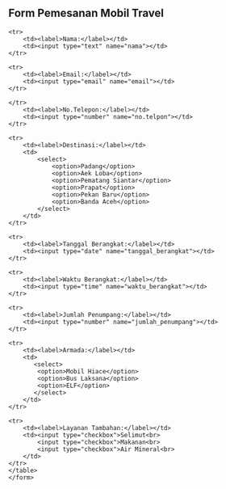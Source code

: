 <!DOCTYPE html>
<html lang="id">
<head>
    <meta charset="UTF-8">
    <meta name="viewport" content="width=device-width, initial-scale=1.0">
    <title>FORM PEMESANAN</title>
</head>
<body>
    <h2>Form Pemesanan Mobil Travel</h2>
    <form>
    <table>
    
    <tr>
        <td><label>Nama:</label></td>
        <td><input type="text" name="nama"></td>
    </tr>
    
    <tr>  
        <td><label>Email:</label></td>
        <td><input type="email" name="email"></td>
    </tr>

    </tr>
        <td><label>No.Telepon:</label></td>
        <td><input type="number" name="no.telpon"></td>
    </tr>

    <tr>
        <td><label>Destinasi:</label></td>
        <td>
            <select>
                <option>Padang</option>
                <option>Aek Loba</option>
                <option>Pematang Siantar</option>
                <option>Prapat</option>
                <option>Pekan Baru</option>
                <option>Banda Aceh</option>
            </select>
        </td>
    </tr>

    <tr>
        <td><label>Tanggal Berangkat:</label></td>
        <td><input type="date" name="tanggal_berangkat"></td>
    </tr>

    <tr>
        <td><label>Waktu Berangkat:</label></td>
        <td><input type="time" name="waktu_berangkat"></td>
    </tr>

    <tr>
        <td><label>Jumlah Penumpang:</label></td>
        <td><input type="number" name="jumlah_penumpang"></td>
    </tr>

    <tr>
        <td><label>Armada:</label></td>
        <td>
           <select>
            <option>Mobil Hiace</option>
            <option>Bus Laksana</option>
            <option>ELF</option>
           </select>
        </td>
    </tr>

    <tr>
        <td><label>Layanan Tambahan:</label></td>
        <td><input type="checkbox">Selimut<br>
            <input type="checkbox">Makanan<br>
            <input type="checkbox">Air Mineral<br>
        </td>
    </tr>
    </table>
    </form>
</body>

</html>
